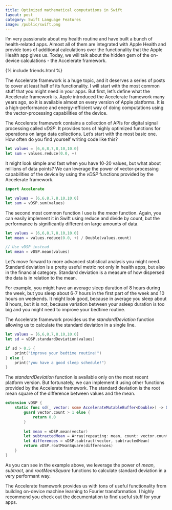 ```yaml
---
title: Optimized mathematical computations in Swift
layout: post
category: Swift Language Features
image: /public/swift.png
---
```


I’m very passionate about my health routine and have built a bunch of health-related apps. Almost all of them are integrated with Apple Health and provide tons of additional calculations over the functionality that the Apple Health app gives us. Today, we will talk about the hidden gem of the on-device calculations - the Accelerate framework.

{% include friends.html %}

The Accelerate framework is a huge topic, and it deserves a series of posts to cover at least half of its functionality. I will start with the most common stuff that you might need in your apps. But first, let’s define what the Accelerate framework is. Apple introduced the Accelerate framework many years ago, so it is available almost on every version of Apple platforms. It is a high-performance and energy-efficient way of doing computations using the vector-processing capabilities of the device.

The Accelerate framework contains a collection of APIs for digital signal processing called *vDSP*. It provides tons of highly optimized functions for operations on large data collections. Let’s start with the most basic one. How often do you find yourself writing code like this?

```swift
let values = [6,6,8,7,8,10,10.0]
let sum = values.reduce(0.0, +)
```

It might look simple and fast when you have 10-20 values, but what about millions of data points? We can leverage the power of vector-processing capabilities of the device by using the *vDSP* functions provided by the Accelerate framework.

```swift
import Accelerate

let values = [6,6,8,7,8,10,10.0]
let sum = vDSP.sum(values)
```

The second most common function I use is the *mean* function. Again, you can easily implement it in Swift using reduce and divide by count, but the performance is significantly different on large amounts of data.

```swift
let values = [6,6,8,7,8,10,10.0]
let mean = values.reduce(0.0, +) / Double(values.count)

// Use vDSP instead
let mean = vDSP.mean(values)
```

Let’s move forward to more advanced statistical analysis you might need. Standard deviation is a pretty useful metric not only in health apps, but also in the financial category. Standard deviation is a measure of how dispersed the data is in relation to the mean.

For example, you might have an average sleep duration of 8 hours during the week, but you sleep about 6-7 hours in the first part of the week and 10 hours on weekends. It might look good, because in average you sleep about 8 hours, but it is not, because variation between your asleep duration is too big and you might need to improve your bedtime routine.

The Accelerate framework provides us the *standardDeviation* function allowing us to calculate the standard deviation in a single line.

```swift
let values = [6,6,8,7,8,10,10.0]
let sd = vDSP.standardDeviation(values)

if sd > 0.5 {
    print("improve your bedtime routine!")
} else {
    print("you have a good sleep schedule!")
}
```

The *standardDeviation* function is available only on the most recent platform version. But fortunately, we can implement it using other functions provided by the Accelerate framework. The standard deviation is the root mean square of the difference between values and the mean.

```swift
extension vDSP {
    static func sd(_ vector: some AccelerateMutableBuffer<Double>) -> Double {
        guard vector.count > 1 else {
            return 0.0
        }
        
        let mean = vDSP.mean(vector)
        let subtractedMean = Array(repeating: mean, count: vector.count)
        let differences = vDSP.subtract(vector, subtractedMean)
        return vDSP.rootMeanSquare(differences)
    }
}
```

As you can see in the example above, we leverage the power of *mean*, *subtract*, and *rootMeanSquare* functions to calculate standard deviation in a very performant way.

The Accelerate framework provides us with tons of useful functionality from building on-device machine learning to Fourier transformation. I highly recommend you check out the documentation to find useful stuff for your apps.
